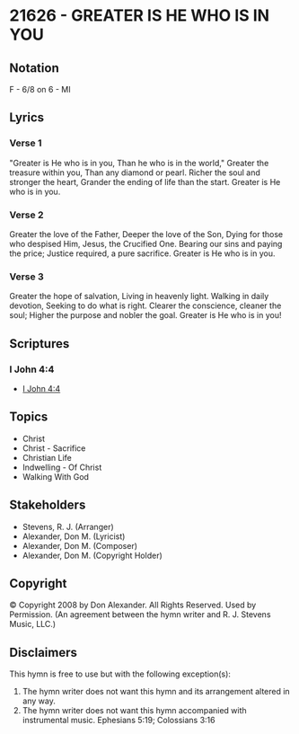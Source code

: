 # 21626 - GREATER IS HE WHO IS IN YOU

## Notation

F - 6/8 on 6 - MI

## Lyrics

### Verse 1

"Greater is He who is in you, Than he who is in the world," Greater the treasure within you, Than any diamond or pearl. Richer the soul and stronger the heart, Grander the ending of life than the start. Greater is He who is in you.



### Verse 2

Greater the love of the Father, Deeper the love of the Son, Dying for those who despised Him, Jesus, the Crucified One. Bearing our sins and paying the price; Justice required, a pure sacrifice. Greater is He who is in you.


### Verse 3

Greater the hope of salvation, Living in heavenly light. Walking in daily devotion, Seeking to do what is right. Clearer the conscience, cleaner the soul; Higher the purpose and nobler the goal. Greater is He who is in you!


## Scriptures

### I John 4:4

- [I John 4:4](https://www.biblegateway.com/passage/?search=I%20John%204%3A4)


## Topics

- Christ
- Christ - Sacrifice
- Christian Life
- Indwelling - Of Christ
- Walking With God

## Stakeholders

- Stevens, R. J. (Arranger)
- Alexander, Don M. (Lyricist)
- Alexander, Don M. (Composer)
- Alexander, Don M. (Copyright Holder)

## Copyright

© Copyright 2008 by Don Alexander. All Rights Reserved. Used by Permission.
(An agreement between the hymn writer and R. J. Stevens Music, LLC.)

## Disclaimers

This hymn is free to use but with the following exception(s):
1. The hymn writer does not want this hymn and its arrangement altered in any way.
2. The hymn writer does not want this hymn accompanied with instrumental music.
Ephesians 5:19; Colossians 3:16

